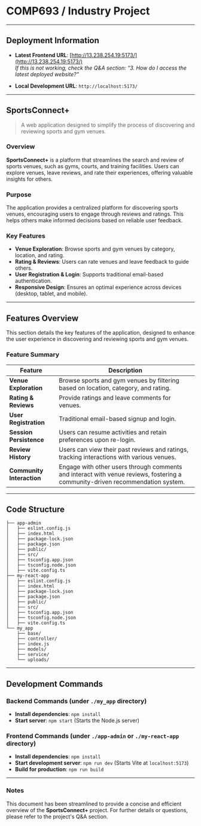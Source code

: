 # COMP693 / Industry Project

---

## Deployment Information

- **Latest Frontend URL**: [http://13.238.254.19:5173/](http://13.238.254.19:5173/)  
  *If this is not working, check the Q&A section: “3. How do I access the latest deployed website?”*

- **Local Development URL**: `http://localhost:5173/`

---

## **SportsConnect+**

> A web application designed to simplify the process of discovering and reviewing sports and gym venues.

### Overview

**SportsConnect+** is a platform that streamlines the search and review of sports venues, such as gyms, courts, and training facilities. Users can explore venues, leave reviews, and rate their experiences, offering valuable insights for others.

### Purpose

The application provides a centralized platform for discovering sports venues, encouraging users to engage through reviews and ratings. This helps others make informed decisions based on reliable user feedback.

### Key Features

- **Venue Exploration**: Browse sports and gym venues by category, location, and rating.
- **Rating & Reviews**: Users can rate venues and leave feedback to guide others.
- **User Registration & Login**: Supports traditional email-based authentication.
- **Responsive Design**: Ensures an optimal experience across devices (desktop, tablet, and mobile).

---

## Features Overview

This section details the key features of the application, designed to enhance the user experience in discovering and reviewing sports and gym venues.

### Feature Summary

| Feature                   | Description                                                                                                                                   |
|--------------------------|-----------------------------------------------------------------------------------------------------------------------------------------------|
| **Venue Exploration**     | Browse sports and gym venues by filtering based on location, category, and rating.                                                            |
| **Rating & Reviews**      | Provide ratings and leave comments for venues.                                                                                                |
| **User Registration**     | Traditional email-based signup and login.                                                                                                     |
| **Session Persistence**   | Users can resume activities and retain preferences upon re-login.                                                                             |
| **Review History**        | Users can view their past reviews and ratings, tracking interactions with various venues.                                                      |
| **Community Interaction** | Engage with other users through comments and interact with venue reviews, fostering a community-driven recommendation system.                  |

---

## Code Structure

```
├── app-admin
│   ├── eslint.config.js
│   ├── index.html
│   ├── package-lock.json
│   ├── package.json
│   ├── public/
│   ├── src/
│   ├── tsconfig.app.json
│   ├── tsconfig.node.json
│   ├── vite.config.ts
├── my-react-app
│   ├── eslint.config.js
│   ├── index.html
│   ├── package-lock.json
│   ├── package.json
│   ├── public/
│   ├── src/
│   ├── tsconfig.app.json
│   ├── tsconfig.node.json
│   ├── vite.config.ts
└── my_app
    ├── base/
    ├── controller/
    ├── index.js
    ├── models/
    ├── service/
    └── uploads/
```

---

## Development Commands

### Backend Commands (under `./my_app` directory)

- **Install dependencies**: `npm install`
- **Start server**: `npm start` (Starts the Node.js server)

### Frontend Commands (under `./app-admin` or `./my-react-app` directory)

- **Install dependencies**: `npm install`
- **Start development server**: `npm run dev` (Starts Vite at `localhost:5173`)
- **Build for production**: `npm run build`

---

### Notes
This document has been streamlined to provide a concise and efficient overview of the **SportsConnect+** project. For further details or questions, please refer to the project's Q&A section.